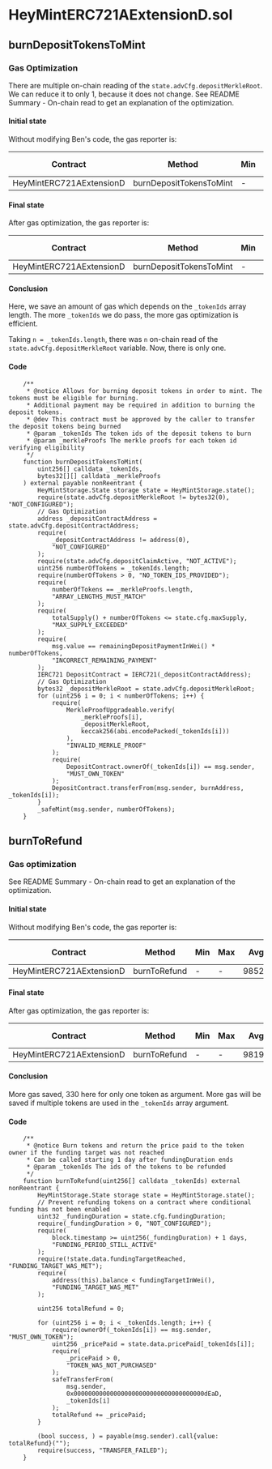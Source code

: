 # HeyMintERC721AExtensionD.sol

## burnDepositTokensToMint


### Gas Optimization
There are multiple on-chain reading of the `state.advCfg.depositMerkleRoot`. We can reduce it to only 1, because it does not change.
See README Summary - On-chain read to get an explanation of the optimization.

#### Initial state
Without modifying Ben's code, the gas reporter is:

|  Contract                  |  Method                   |  Min   |  Max   |  Avg     |  # calls |
|----------------------------|---------------------------|--------|--------|----------|----------|
|  HeyMintERC721AExtensionD  |  burnDepositTokensToMint  |     -  |     -  |   180607 |        2 |


#### Final state
After gas optimization, the gas reporter is:

|  Contract                  |  Method                   |  Min   |  Max   |  Avg     |  # calls |
|----------------------------|---------------------------|--------|--------|----------|----------|
|  HeyMintERC721AExtensionD  |  burnDepositTokensToMint  |     -  |     -  |   180607 |        2 |


#### Conclusion
Here, we save an amount of gas which depends on the `_tokenIds` array length. The more `_tokenIds` we do pass, the more gas optimization is efficient.

Taking `n = _tokenIds.length`, there was `n` on-chain read of the `state.advCfg.depositMerkleRoot` variable. Now, there is only one.


#### Code

```solidity
    /**
     * @notice Allows for burning deposit tokens in order to mint. The tokens must be eligible for burning.
     * Additional payment may be required in addition to burning the deposit tokens.
     * @dev This contract must be approved by the caller to transfer the deposit tokens being burned
     * @param _tokenIds The token ids of the deposit tokens to burn
     * @param _merkleProofs The merkle proofs for each token id verifying eligibility
     */
    function burnDepositTokensToMint(
        uint256[] calldata _tokenIds,
        bytes32[][] calldata _merkleProofs
    ) external payable nonReentrant {
        HeyMintStorage.State storage state = HeyMintStorage.state();
        require(state.advCfg.depositMerkleRoot != bytes32(0), "NOT_CONFIGURED");
        // Gas Optimization
        address _depositContractAddress = state.advCfg.depositContractAddress;
        require(
            _depositContractAddress != address(0),
            "NOT_CONFIGURED"
        );
        require(state.advCfg.depositClaimActive, "NOT_ACTIVE");
        uint256 numberOfTokens = _tokenIds.length;
        require(numberOfTokens > 0, "NO_TOKEN_IDS_PROVIDED");
        require(
            numberOfTokens == _merkleProofs.length,
            "ARRAY_LENGTHS_MUST_MATCH"
        );
        require(
            totalSupply() + numberOfTokens <= state.cfg.maxSupply,
            "MAX_SUPPLY_EXCEEDED"
        );
        require(
            msg.value == remainingDepositPaymentInWei() * numberOfTokens,
            "INCORRECT_REMAINING_PAYMENT"
        );
        IERC721 DepositContract = IERC721(_depositContractAddress);
        // Gas Optimization
        bytes32 _depositMerkleRoot = state.advCfg.depositMerkleRoot;
        for (uint256 i = 0; i < numberOfTokens; i++) {
            require(
                MerkleProofUpgradeable.verify(
                    _merkleProofs[i],
                    _depositMerkleRoot,
                    keccak256(abi.encodePacked(_tokenIds[i]))
                ),
                "INVALID_MERKLE_PROOF"
            );
            require(
                DepositContract.ownerOf(_tokenIds[i]) == msg.sender,
                "MUST_OWN_TOKEN"
            );
            DepositContract.transferFrom(msg.sender, burnAddress, _tokenIds[i]);
        }
        _safeMint(msg.sender, numberOfTokens);
    }
```


## burnToRefund


### Gas optimization
See README Summary - On-chain read to get an explanation of the optimization.

#### Initial state
Without modifying Ben's code, the gas reporter is:

|  Contract                  |  Method        |  Min   |  Max   |  Avg     |  # calls |
|----------------------------|----------------|--------|--------|----------|----------|
|  HeyMintERC721AExtensionD  |  burnToRefund  |     -  |     -  |   98528 |        2 |


#### Final state
After gas optimization, the gas reporter is:

|  Contract                  |  Method        |  Min   |  Max   |  Avg     |  # calls |
|----------------------------|----------------|--------|--------|----------|----------|
|  HeyMintERC721AExtensionD  |  burnToRefund  |     -  |     -  |   98191 |        2 |


#### Conclusion
More gas saved, 330 here for only one token as argument. More gas will be saved if multiple tokens are used in the `_tokenIds` array argument.


#### Code

```solidity
    /**
     * @notice Burn tokens and return the price paid to the token owner if the funding target was not reached
     * Can be called starting 1 day after fundingDuration ends
     * @param _tokenIds The ids of the tokens to be refunded
     */
    function burnToRefund(uint256[] calldata _tokenIds) external nonReentrant {
        HeyMintStorage.State storage state = HeyMintStorage.state();
        // Prevent refunding tokens on a contract where conditional funding has not been enabled
        uint32 _fundingDuration = state.cfg.fundingDuration;
        require(_fundingDuration > 0, "NOT_CONFIGURED");
        require(
            block.timestamp >= uint256(_fundingDuration) + 1 days,
            "FUNDING_PERIOD_STILL_ACTIVE"
        );
        require(!state.data.fundingTargetReached, "FUNDING_TARGET_WAS_MET");
        require(
            address(this).balance < fundingTargetInWei(),
            "FUNDING_TARGET_WAS_MET"
        );

        uint256 totalRefund = 0;

        for (uint256 i = 0; i < _tokenIds.length; i++) {
            require(ownerOf(_tokenIds[i]) == msg.sender, "MUST_OWN_TOKEN");
            uint256 _pricePaid = state.data.pricePaid[_tokenIds[i]];
            require(
                _pricePaid > 0,
                "TOKEN_WAS_NOT_PURCHASED"
            );
            safeTransferFrom(
                msg.sender,
                0x000000000000000000000000000000000000dEaD,
                _tokenIds[i]
            );
            totalRefund += _pricePaid;
        }

        (bool success, ) = payable(msg.sender).call{value: totalRefund}("");
        require(success, "TRANSFER_FAILED");
    }
```

